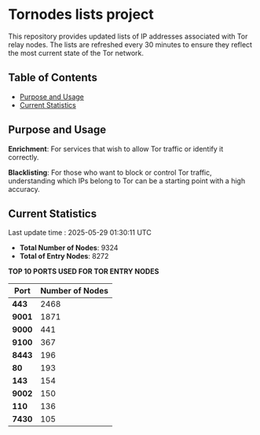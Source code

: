 # Tornodes lists project

This repository provides updated lists of IP addresses associated with Tor relay nodes. The lists are refreshed every 30 minutes to ensure they reflect the most current state of the Tor network.

## Table of Contents

- [Purpose and Usage](#purpose-and-usage)
- [Current Statistics](#current-statistics)


## Purpose and Usage

**Enrichment**: For services that wish to allow Tor traffic or identify it correctly.

**Blacklisting**: For those who want to block or control Tor traffic, understanding which IPs belong to Tor can be a starting point with a high accuracy.

## Current Statistics

Last update time : 2025-05-29 01:30:11 UTC

- **Total Number of Nodes**: 9324
- **Total of Entry Nodes**: 8272

**TOP 10 PORTS USED FOR TOR ENTRY NODES**

| **Port** | **Number of Nodes** |
|------|-----------------|
| **443**   | 2468  |
| **9001**   | 1871  |
| **9000**   | 441  |
| **9100**   | 367  |
| **8443**   | 196  |
| **80**   | 193  |
| **143**   | 154  |
| **9002**   | 150  |
| **110**   | 136  |
| **7430**   | 105  |

